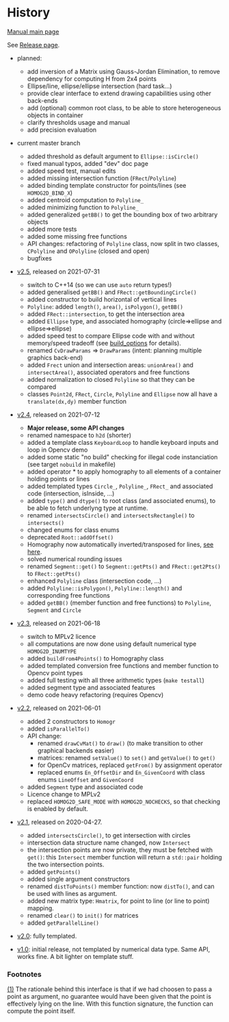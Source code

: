 # History

[Manual main page](homog2d_manual.md)

See [Release page](https://github.com/skramm/homog2d/releases).

- planned:
  - add inversion of a Matrix using Gauss-Jordan Elimination, to remove dependency for computing H from 2x4 points
  - Ellipse/line, ellipse/ellipse intersection (hard task...)
  - provide clear interface to extend drawing capabilities using other back-ends
  - add (optional) common root class, to be able to store heterogeneous objects in container
  - clarify thresholds usage and manual
  - add precision evaluation

- current master branch
  - added threshold as default argument to `Ellipse::isCircle()`
  - fixed manual typos, added "dev" doc page
  - added speed test, manual edits
  - added missing intersection function (`FRect`/`Polyline`)
  - added binding template constructor for points/lines (see `HOMOG2D_BIND_X`)
  - added centroid computation to `Polyline_`
  - added minimizing function to `Polyline_`
  - added generalized `getBB()` to get the bounding box of two arbitrary objects
  - added more tests
  - added some missing free functions
  - API changes: refactoring of `Polyline` class, now split in two classes, `CPolyline` and `OPolyline` (closed and open)
  - bugfixes

- [v2.5](https://github.com/skramm/homog2d/releases/tag/v2.5), released on 2021-07-31
  - switch to C++14 (so we can use `auto` return types!)
  - added generalised `getBB()` and `FRect::getBoundingCircle()`
  - added constructor to build horizontal of vertical lines
  - `Polyline`: added `length()`, `area()`, `isPolygon()`, `getBB()`
  - added `FRect::intersection`, to get the  intersection area
  - added `Ellipse` type, and associated homography (circle=>ellipse and ellipse=>ellipse)
  - added speed test to compare Ellipse code with and without memory/speed tradeoff (see [build_options](homog2d_manual#build_options) for details).
  - renamed `CvDrawParams` => `DrawParams` (intent: planning multiple graphics back-end)
  - added `Frect` union and intersection areas: `unionArea()` and `intersectArea()`, associated operators and free functions
  - added normalization to closed `Polyline` so that they can be compared
  - classes `Point2d`, `FRect`, `Circle`, `Polyline` and `Ellipse` now all have a `translate(dx,dy)` member function

- [v2.4](https://github.com/skramm/homog2d/releases/tag/v2.4), released on 2021-07-12
  - **Major release, some API changes**
  - renamed namespace to `h2d` (shorter)
  - added a template class `KeyboardLoop` to handle keyboard inputs and loop in Opencv demo
  - added some static "no build" checking for illegal code instanciation (see target `nobuild` in makefile)
  - added operator * to apply homography to all elements of a container holding points or lines
  - added templated types `Circle_`, `Polyline_`, `FRect_` and associated code (intersection, isInside, ...)
  - added `type()` and `dtype()` to root class (and associated enums), to be able to fetch underlyng type at runtime.
  - renamed `intersectsCircle()` and `intersectsRectangle()` to `intersects()`
  - changed enums for class enums
  - deprecated `Root::addOffset()`
  - Homography now automatically inverted/transposed for lines, [see here](homog2d_manual.md#line_homography).
  - solved numerical rounding issues
  - renamed `Segment::get()` to `Segment::getPts()` and `FRect::get2Pts()` to `FRect::getPts()`
  - enhanced `Polyline` class (intersection code, ...)
  - added `Polyline::isPolygon()`, `Polyline::length()` and corresponding free functions
  - added `getBB()` (member function and free functions) to `Polyline`, `Segment` and `Circle`

- [v2.3](https://github.com/skramm/homog2d/releases/tag/v2.3), released on 2021-06-18
  - switch to MPLv2 licence
  - all computations are now done using default numerical type `HOMOG2D_INUMTYPE`
  - added `buildFrom4Points()` to Homography class
  - added templated conversion free functions and member function to Opencv point types
  - added full testing with all three arithmetic types (`make testall`)
  - added segment type and associated features
  - demo code heavy refactoring (requires Opencv)

- [v2.2](https://github.com/skramm/homog2d/releases/tag/v2.2), released on 2021-06-01
  - added 2 constructors to `Homogr`
  - added `isParallelTo()`
  - API change:
    - renamed `drawCvMat()` to `draw()` (to make transition to other graphical backends easier)
    - matrices: renamed `setValue()` to `set()` and `getValue()` to `get()`
    - for OpenCv matrices, replaced `getFrom()` by assignment operator
    - replaced enums `En_OffsetDir` and `En_GivenCoord` with class enums `LineOffset` and `GivenCoord`
  - added `Segment` type and associated code
  - Licence change to MPLv2
  - replaced `HOMOG2D_SAFE_MODE` with `HOMOG2D_NOCHECKS`, so that checking is enabled by default.

- [v2.1](https://github.com/skramm/homog2d/releases/tag/v2.1), released on 2020-04-27.
  - added `intersectsCircle()`, to get intersection with circles
  - intersection data structure name changed, now `Intersect`
  - the intersection points are now private, they must be fetched with `get()`:
  this `Intersect` member function will return a `std::pair` holding the two intersection points.
  - added `getPoints()`
  - added single argument constructors
  - renamed `distToPoints()` member function: now `distTo()`, and can be used with lines as argument.
  - added new matrix type: `Hmatrix`, for point to line (or line to point) mapping.
  - renamed `clear()` to `init()` for matrices
  - added `getParallelLine()`


- [v2.0](https://github.com/skramm/homog2d/releases/tag/v2.0): fully templated.

- [v1.0](https://github.com/skramm/homog2d/releases/tag/v1.0): initial release, not templated by numerical data type.
Same API, works fine. A bit lighter on template stuff.







### Footnotes

[(1)](#paedfapol)
<a name="fn1"></a> The rationale behind this interface is that if we had choosen to pass a point as argument, no guarantee would have been given that the point is effectively lying on the line.
With this function signature, the function can compute the point itself.
